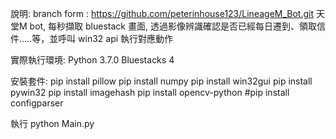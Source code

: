 說明: 
branch form :  https://github.com/peterinhouse123/LineageM_Bot.git
天堂M bot, 每秒擷取 bluestack 畫面, 透過影像辨識確認是否已經每日遷到、領取信件.....等，並呼叫 win32 api 執行對應動作

實際執行環境:
Python 3.7.0
Bluestacks 4

安裝套件:
pip install pillow
pip install numpy
pip install win32gui
pip install pywin32
pip install imagehash
pip install opencv-python
#pip install configparser

執行 
python Main.py

